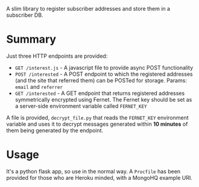 A slim library to register subscriber addresses and store them in a subscriber DB.

# Summary

Just three HTTP endpoints are provided:

* ```GET /interest.js``` - A javascript file to provide async POST functionality
* ```POST /interested``` - A POST endpoint to which the registered addresses (and the site that referred them) can be POSTed for storage. Params: ```email``` and ```referrer```
* ```GET /interested``` - A GET endpoint that returns registered addresses symmetrically encrypted using Fernet. The Fernet key should be set as a server-side environment variable called ```FERNET_KEY```

A file is provided, ```decrypt_file.py``` that reads the ```FERNET_KEY``` environment variable and uses it to decrypt messages generated within **10 minutes** of them being generated by the endpoint.

# Usage

It's a python flask app, so use in the normal way. A ```Procfile``` has been provided for those who are Heroku minded, with a MongoHQ example URI.
